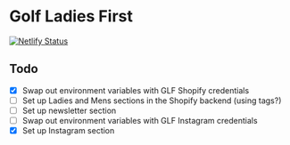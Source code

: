 # Golf Ladies First

[![Netlify Status](https://api.netlify.com/api/v1/badges/9efc1df7-0e1d-405a-810f-e2e5a527aa7c/deploy-status)](https://app.netlify.com/sites/golfladiesfirst/deploys)

## Todo

- [x] Swap out environment variables with GLF Shopify credentials
- [ ] Set up Ladies and Mens sections in the Shopify backend (using tags?)
- [ ] Set up newsletter section
- [ ] Swap out environment variables with GLF Instagram credentials
- [x] Set up Instagram section
